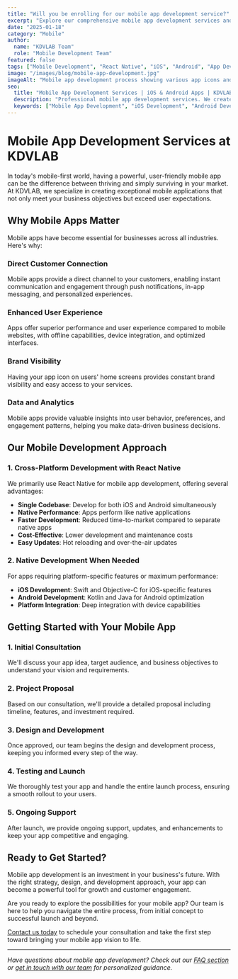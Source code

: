 ```yaml
---
title: "Will you be enrolling for our mobile app development service?"
excerpt: "Explore our comprehensive mobile app development services and learn how we can help bring your mobile app ideas to life with cutting-edge technologies."
date: "2025-01-18"
category: "Mobile"
author:
  name: "KDVLAB Team"
  role: "Mobile Development Team"
featured: false
tags: ["Mobile Development", "React Native", "iOS", "Android", "App Development"]
image: "/images/blog/mobile-app-development.jpg"
imageAlt: "Mobile app development process showing various app icons and smartphone interfaces"
seo:
  title: "Mobile App Development Services | iOS & Android Apps | KDVLAB"
  description: "Professional mobile app development services. We create native and cross-platform apps for iOS and Android. Get your mobile app built by experts."
  keywords: ["Mobile App Development", "iOS Development", "Android Development", "React Native", "App Development Services"]
---
```


# Mobile App Development Services at KDVLAB

In today's mobile-first world, having a powerful, user-friendly mobile app can be the difference between thriving and simply surviving in your market. At KDVLAB, we specialize in creating exceptional mobile applications that not only meet your business objectives but exceed user expectations.

## Why Mobile Apps Matter

Mobile apps have become essential for businesses across all industries. Here's why:

### Direct Customer Connection
Mobile apps provide a direct channel to your customers, enabling instant communication and engagement through push notifications, in-app messaging, and personalized experiences.

### Enhanced User Experience
Apps offer superior performance and user experience compared to mobile websites, with offline capabilities, device integration, and optimized interfaces.

### Brand Visibility
Having your app icon on users' home screens provides constant brand visibility and easy access to your services.

### Data and Analytics
Mobile apps provide valuable insights into user behavior, preferences, and engagement patterns, helping you make data-driven business decisions.

## Our Mobile Development Approach

### 1. Cross-Platform Development with React Native
We primarily use React Native for mobile app development, offering several advantages:

- **Single Codebase**: Develop for both iOS and Android simultaneously
- **Native Performance**: Apps perform like native applications
- **Faster Development**: Reduced time-to-market compared to separate native apps
- **Cost-Effective**: Lower development and maintenance costs
- **Easy Updates**: Hot reloading and over-the-air updates

### 2. Native Development When Needed
For apps requiring platform-specific features or maximum performance:

- **iOS Development**: Swift and Objective-C for iOS-specific features
- **Android Development**: Kotlin and Java for Android optimization
- **Platform Integration**: Deep integration with device capabilities

## Getting Started with Your Mobile App

### 1. Initial Consultation
We'll discuss your app idea, target audience, and business objectives to understand your vision and requirements.

### 2. Project Proposal
Based on our consultation, we'll provide a detailed proposal including timeline, features, and investment required.

### 3. Design and Development
Once approved, our team begins the design and development process, keeping you informed every step of the way.

### 4. Testing and Launch
We thoroughly test your app and handle the entire launch process, ensuring a smooth rollout to your users.

### 5. Ongoing Support
After launch, we provide ongoing support, updates, and enhancements to keep your app competitive and engaging.

## Ready to Get Started?

Mobile app development is an investment in your business's future. With the right strategy, design, and development approach, your app can become a powerful tool for growth and customer engagement.

Are you ready to explore the possibilities for your mobile app? Our team is here to help you navigate the entire process, from initial concept to successful launch and beyond.

[Contact us today](/contact) to schedule your consultation and take the first step toward bringing your mobile app vision to life.

---

*Have questions about mobile app development? Check out our [FAQ section](/faq) or [get in touch with our team](/contact) for personalized guidance.*

